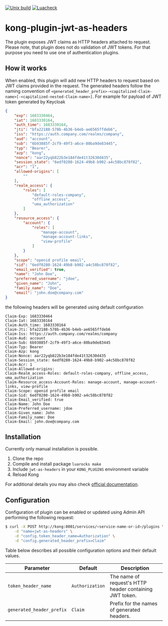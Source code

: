 [![Unix build](https://img.shields.io/github/actions/workflow/status/seprokof/kong-plugin-jwt-as-headers/test.yml?branch=master&label=Test&logo=linux)](https://github.com/seprokof/kong-plugin-jwt-as-headers/actions/workflows/test.yml)
[![Luacheck](https://github.com/seprokof/kong-plugin-jwt-as-headers/workflows/Lint/badge.svg)](https://github.com/seprokof/kong-plugin-jwt-as-headers/actions/workflows/lint.yml)

# kong-plugin-jwt-as-headers

The plugin exposes JWT claims as HTTP headers attached to request. Please note, that plugin does not do validation 
of JWT tokens. For that purpose you need to use one of authentication plugins. 

## How it works

When enabled, this plugin will add new HTTP headers to request based on JWT claims provided in the request. 
The generated headers follow the naming convention of `<generated_header_prefix>-<capitalized-Claim-name>[-<capitalized-nested-Claim-name>]`.
For example for payload of JWT token generated by Keycloak

```json
{
    "exp": 1683330464,
    "iat": 1683330164,
    "auth_time": 1683330164,
    "jti": "bfa22188-578b-4b36-b4eb-ae6565ffdeb6",
    "iss": "https://auth.company.com/realms/company",
    "aud": "account",
    "sub": "6b93885f-2cf9-49f3-a6ce-80ba9de83445",
    "typ": "Bearer",
    "azp": "kong",
    "nonce": "aar22yqb822b3e184fde41t32630d435",
    "session_state": "6edf0280-1624-49b8-b902-a4c58bc878f82",
    "acr": "1",
    "allowed-origins": [
        ""
    ],
    "realm_access": {
        "roles": [
            "default-roles-company",
            "offline_access",
            "uma_authorization"
        ]
    },
    "resource_access": {
        "account": {
            "roles": [
                "manage-account",
                "manage-account-links",
                "view-profile"
            ]
        }
    },
    "scope": "openid profile email",
    "sid": "6edf0280-1624-49b8-b902-a4c58bc878f82",
    "email_verified": true,
    "name": "John Doe",
    "preferred_username": "jdoe",
    "given_name": "John",
    "family_name": "Doe",
    "email": "john.doe@company.com"
}
```

the following headers will be generated using default configuration

```
Claim-Exp: 1683330464
Claim-Iat: 1683330164
Claim-Auth_time: 1683330164
Claim-Jti: bfa22188-578b-4b36-b4eb-ae6565ffdeb6
Claim-Iss: https://auth.company.com/realms/company
Claim-Aud: account
Claim-Sub: 6b93885f-2cf9-49f3-a6ce-80ba9de83445
Claim-Typ: Bearer
Claim-Azp: kong
Claim-Nonce: aar22yqb822b3e184fde41t32630d435
Claim-Session_state: 6edf0280-1624-49b8-b902-a4c58bc878f82
Claim-Acr: 1
Claim-Allowed-origins: 
Claim-Realm_access-Roles: default-roles-company, offline_access, uma_authorization
Claim-Resource_access-Account-Roles: manage-account, manage-account-links, view-profile
Claim-Scope: openid profile email
Claim-Sid: 6edf0280-1624-49b8-b902-a4c58bc878f82
Claim-Email_verified: true
Claim-Name: John Doe
Claim-Preferred_username: jdoe
Claim-Given_name: John
Claim-Family_name: Doe
Claim-Email: john.doe@company.com
```

## Installation

Currently only manual installation is possible.

1. Clone the repo
2. Compile and install package
`luarocks make`
3. Include `jwt-as-headers` in your `KONG_PLUGINS` environment variable
4. Reload Kong

For additional details you may also check [official documentation](https://docs.konghq.com/gateway/latest/plugin-development/distribution/#manually).   

## Configuration

Configuration of plugin can be enabled or updated using Admin API performing the following request:

```bash
$ curl -X POST http://kong:8001/services/<service-name-or-id>/plugins \
    -d "name=jwt-as-headers" \
    -d "config.token_header_name=Authorization" \
    -d "config.generated_header_prefix=Claim"
```

Table below describes all possible configuration options and their default values.

Parameter|Default|Description
---|---|---
`token_header_name`|`Authorization`|The name of request's HTTP header containing JWT token.
`generated_header_prefix`|`Claim`|Prefix for the names of generated headers.